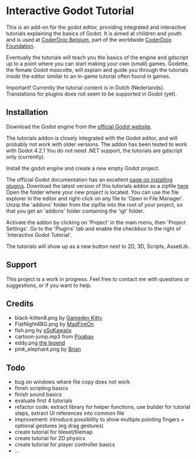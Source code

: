 # Interactive Godot Tutorial

This is an add-on for the godot editor, providing integrated and interactive tutorials explaining the basics of Godot.
It is aimed at children and youth and is used at [CoderDojo Belgium](https://coderdojobelgium.be/nl/), part of the worldwide [CoderDojo Foundation](https://coderdojo.com/en).

Eventually the tutorials will teach you the basics of the engine and gdscript up to a point where you can start making your own (small) games.
Godette, the female Godot mascotte, will explain and guide you through the tutorials _inside_ the editor similar to an in-game tutorial often found in games.

Important! Currently the tutorial content is in Dutch (Nederlands). Translations for plugins does not seem to be supported in Godot (yet).

## Installation
Download the Godot engine from the [official Godot website](https://godotengine.org/).

The tutorials addon is closely integrated with the Godot editor, and will probably not work with older versions.
The addon has been tested to work with Godot 4.2.1
You do not need .NET support, the tutorials are gdscript only (currently).

Install the godot engine and create a new empty Godot project.

The official Godot documentation has an excellent [page on installing plugins](https://docs.godotengine.org/en/stable/tutorials/plugins/editor/installing_plugins.html).
Download the latest version of this tutorials addon as a zipfile [here](https://github.com/bgie/igt/archive/refs/heads/main.zip)
Open the folder where your new project is located. You can use the file explorer in the editor and right-click on any file to 'Open in File Manager'.
Unzip the 'addons' folder from the zipfile into the root of your project, so that you get an 'addons' folder containing the 'igt' folder.

Activate the addon by clicking on 'Project' in the main menu, then 'Project Settings'. Go to the 'Plugins' tab and enable the checkbox to the right of 'Interactive Godot Tutorial'.

The tutorials will show up as a new button next to 2D, 3D, Scripts, AssetLib.

## Support
This project is a work in progress. 
Feel free to contact me with questions or suggestions, or if you want to help.

## Credits
- black-kitten8.png by [Gamedev Kitty](https://gamedev-kitty.itch.io/8-cute-sleeping-kittens-sprites)
- FlatNight4BG.png by [MadFireOn](https://swapnilrane24.itch.io/night-background-2)
- fish.png by [xSoKawaiix](https://www.deviantart.com/xsokawaiix/art/Kawaii-Goldfish-159466678)
- cartoon-jump.mp3 from [Pixabay](https://pixabay.com/sound-effects/?utm_source=link-attribution&utm_medium=referral&utm_campaign=music&utm_content=6462")
- eddy.png [the legend](https://www.youtube.com/watch?v=Gvjf5xysJA0)
- pink_elephant.png by [Brian](http://www.clker.com/clipart-pink-elephant-2.html)

## Todo
- bug on windows where file copy does not work
- finish scripting basics
- finish sound basics
- evaluate first 4 tutorials
- refactor code: extract library for helper functions, use builder for tutorial steps, extract UI references into common file
- improvement: introduce possibility to show multiple pointing fingers + optional gestures (eg drag gestures)
- create tutorial for tileset/tilemap
- create tutorial for 2D physics
- create tutorial for player controller basics
- ...
